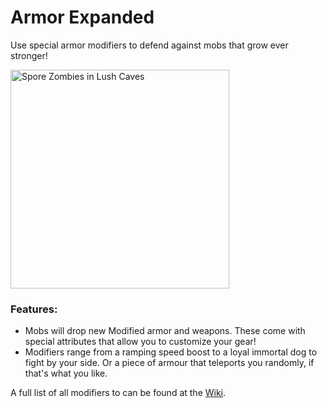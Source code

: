 # Armor Expanded<!--$headerTitle--><!--$pmc:delete-->

Use special armor modifiers to defend against mobs that grow ever stronger!<!--$pmc:headerSize-->

<img src="images/combat_expanded_armor.png" alt="Spore Zombies in Lush Caves" height="350"/> <!--$localAssetToURL--> <!--$modrinth:replaceWithVideo--> <!--$pmc:delete-->

### Features:
- Mobs will drop new Modified armor and weapons. These come with special attributes that allow you to customize your gear!
- Modifiers range from a ramping speed boost to a loyal immortal dog to fight by your side. Or a piece of armour that teleports you randomly, if that's what you like.

A full list of all modifiers to can be found at the [Wiki](https://wiki.gm4.co/combat_expanded_armor).
